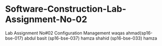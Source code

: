 # Software-Construction-Lab-Assignment-No-02
Lab Assignment No#02 Configuration Management  waqas ahmad(sp16-bse-017) abdul basit (sp16-bse-037) hamza shahid (sp16-bse-033)
hamza
